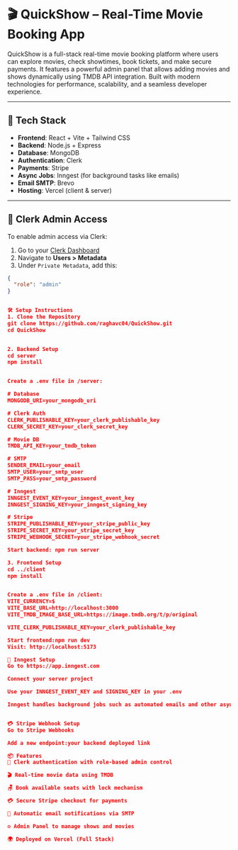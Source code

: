 # 🎬 QuickShow – Real-Time Movie Booking App

QuickShow is a full-stack real-time movie booking platform where users can explore movies, check showtimes, book tickets, and make secure payments. It features a powerful admin panel that allows adding movies and shows dynamically using TMDB API integration. Built with modern technologies for performance, scalability, and a seamless developer experience.

---

## 🚀 Tech Stack

- **Frontend**: React + Vite + Tailwind CSS  
- **Backend**: Node.js + Express  
- **Database**: MongoDB  
- **Authentication**: Clerk  
- **Payments**: Stripe  
- **Async Jobs**: Inngest (for background tasks like emails)  
- **Email SMTP**: Brevo  
- **Hosting**: Vercel (client & server)

---

## 🔐 Clerk Admin Access

To enable admin access via Clerk:

1. Go to your [Clerk Dashboard](https://dashboard.clerk.com/)
2. Navigate to **Users > Metadata**
3. Under `Private Metadata`, add this:

```json
{
  "role": "admin"
}


🛠️ Setup Instructions
1. Clone the Repository
git clone https://github.com/raghavc04/QuickShow.git
cd QuickShow


2. Backend Setup
cd server
npm install


Create a .env file in /server:

# Database
MONGODB_URI=your_mongodb_uri

# Clerk Auth
CLERK_PUBLISHABLE_KEY=your_clerk_publishable_key
CLERK_SECRET_KEY=your_clerk_secret_key

# Movie DB
TMDB_API_KEY=your_tmdb_token

# SMTP
SENDER_EMAIL=your_email
SMTP_USER=your_smtp_user
SMTP_PASS=your_smtp_password

# Inngest
INNGEST_EVENT_KEY=your_inngest_event_key
INNGEST_SIGNING_KEY=your_inngest_signing_key

# Stripe
STRIPE_PUBLISHABLE_KEY=your_stripe_public_key
STRIPE_SECRET_KEY=your_stripe_secret_key
STRIPE_WEBHOOK_SECRET=your_stripe_webhook_secret

Start backend: npm run server

3. Frontend Setup
cd ../client
npm install


Create a .env file in /client:
VITE_CURRENCY=$
VITE_BASE_URL=http://localhost:3000
VITE_TMDB_IMAGE_BASE_URL=https://image.tmdb.org/t/p/original

VITE_CLERK_PUBLISHABLE_KEY=your_clerk_publishable_key

Start frontend:npm run dev
Visit: http://localhost:5173

🧩 Inngest Setup
Go to https://app.inngest.com

Connect your server project

Use your INNGEST_EVENT_KEY and SIGNING_KEY in your .env

Inngest handles background jobs such as automated emails and other async workflows.


💳 Stripe Webhook Setup
Go to Stripe Webhooks

Add a new endpoint:your backend deployed link

📦 Features
🔐 Clerk authentication with role-based admin control

🎬 Real-time movie data using TMDB

🪑 Book available seats with lock mechanism

💳 Secure Stripe checkout for payments

📩 Automatic email notifications via SMTP

⚙️ Admin Panel to manage shows and movies

🌍 Deployed on Vercel (Full Stack)





